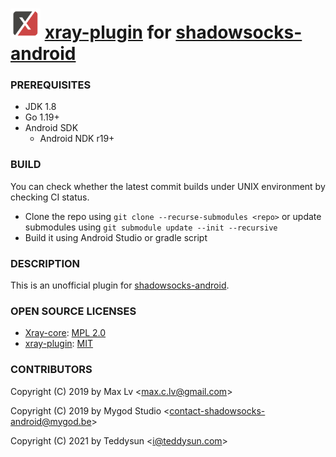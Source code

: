 # <img src="app/src/main/web_hi_res_512.png" alt="[logo]" width="48"/> [xray-plugin](https://github.com/teddysun/xray-plugin) for [shadowsocks-android](https://github.com/shadowsocks/shadowsocks-android)

### PREREQUISITES

* JDK 1.8
* Go 1.19+
* Android SDK
  - Android NDK r19+

### BUILD

You can check whether the latest commit builds under UNIX environment by checking CI status.

* Clone the repo using `git clone --recurse-submodules <repo>` or update submodules using `git submodule update --init --recursive`
* Build it using Android Studio or gradle script

### DESCRIPTION

This is an unofficial plugin for [shadowsocks-android](https://github.com/shadowsocks/shadowsocks-android).

### OPEN SOURCE LICENSES

* [Xray-core](https://github.com/xtls/xray-core): [MPL 2.0](https://github.com/XTLS/Xray-core/blob/main/LICENSE)
* [xray-plugin](https://github.com/teddysun/xray-plugin): [MIT](https://github.com/teddysun/xray-plugin/blob/main/LICENSE)

### CONTRIBUTORS

Copyright (C) 2019 by Max Lv <<max.c.lv@gmail.com>>

Copyright (C) 2019 by Mygod Studio <<contact-shadowsocks-android@mygod.be>>

Copyright (C) 2021 by Teddysun <<i@teddysun.com>>
